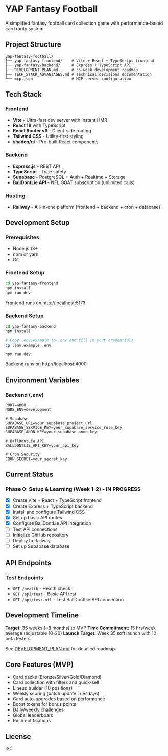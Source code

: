 # YAP Fantasy Football

A simplified fantasy football card collection game with performance-based card rarity system.

## Project Structure

```
yap-fantasy-football/
├── yap-fantasy-frontend/    # Vite + React + TypeScript frontend
├── yap-fantasy-backend/     # Express + TypeScript API
├── DEVELOPMENT_PLAN.md      # 35-week development roadmap
├── TECH_STACK_ADVANTAGES.md # Technical decisions documentation
└── mcp.json                 # MCP server configuration
```

## Tech Stack

### Frontend
- **Vite** - Ultra-fast dev server with instant HMR
- **React 18** with TypeScript
- **React Router v6** - Client-side routing
- **Tailwind CSS** - Utility-first styling
- **shadcn/ui** - Pre-built React components

### Backend
- **Express.js** - REST API
- **TypeScript** - Type safety
- **Supabase** - PostgreSQL + Auth + Realtime + Storage
- **BallDontLie API** - NFL GOAT subscription (unlimited calls)

### Hosting
- **Railway** - All-in-one platform (frontend + backend + cron + database)

## Development Setup

### Prerequisites
- Node.js 18+
- npm or yarn
- Git

### Frontend Setup
```bash
cd yap-fantasy-frontend
npm install
npm run dev
```

Frontend runs on http://localhost:5173

### Backend Setup
```bash
cd yap-fantasy-backend
npm install

# Copy .env.example to .env and fill in your credentials
cp .env.example .env

npm run dev
```

Backend runs on http://localhost:4000

## Environment Variables

### Backend (.env)
```
PORT=4000
NODE_ENV=development

# Supabase
SUPABASE_URL=your_supabase_project_url
SUPABASE_SERVICE_KEY=your_supabase_service_role_key
SUPABASE_ANON_KEY=your_supabase_anon_key

# BallDontLie API
BALLDONTLIE_API_KEY=your_api_key

# Cron Security
CRON_SECRET=your_secret_key
```

## Current Status

### Phase 0: Setup & Learning (Week 1-2) - IN PROGRESS

- [x] Create Vite + React + TypeScript frontend
- [x] Create Express + TypeScript backend
- [x] Install and configure Tailwind CSS
- [x] Set up basic API routes
- [x] Configure BallDontLie API integration
- [ ] Test API connections
- [ ] Initialize GitHub repository
- [ ] Deploy to Railway
- [ ] Set up Supabase database

## API Endpoints

### Test Endpoints
- `GET /health` - Health check
- `GET /api/test` - Basic API test
- `GET /api/test-nfl` - Test BallDontLie API connection

## Development Timeline

**Target:** 35 weeks (~8 months) to MVP
**Time Commitment:** 15 hrs/week average (adjustable 10-20)
**Launch Target:** Week 35 soft launch with 10 beta testers

See [DEVELOPMENT_PLAN.md](./DEVELOPMENT_PLAN.md) for detailed roadmap.

## Core Features (MVP)

- Card packs (Bronze/Silver/Gold/Diamond)
- Card collection with filters and quick-sell
- Lineup builder (10 positions)
- Weekly scoring (batch update Tuesdays)
- Card auto-upgrades based on performance
- Boost tokens for bonus points
- Daily/weekly challenges
- Global leaderboard
- Push notifications

## License

ISC
